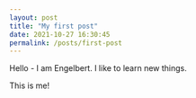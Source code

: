 ```yaml
---
layout: post
title: "My first post"
date: 2021-10-27 16:30:45
permalink: /posts/first-post
---
```

Hello - I am Engelbert. I like to learn new things.

This is me!
